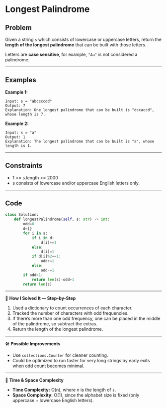 # Longest Palindrome

## Problem
Given a string `s` which consists of lowercase or uppercase letters, return the **length of the longest palindrome** that can be built with those letters.

Letters are **case sensitive**, for example, `"Aa"` is not considered a palindrome.

---

## Examples

**Example 1:**
```
Input: s = "abccccdd"
Output: 7
Explanation: One longest palindrome that can be built is "dccaccd", whose length is 7.
```

**Example 2:**
```
Input: s = "a"
Output: 1
Explanation: The longest palindrome that can be built is "a", whose length is 1.
```

---

## Constraints
- 1 <= s.length <= 2000  
- s consists of lowercase and/or uppercase English letters only.

---

## Code
```python
class Solution:
    def longestPalindrome(self, s: str) -> int:
        odd=0
        d={}
        for i in s:
            if i in d:
                d[i]+=1
            else:
                d[i]=1
            if d[i]%2==1:
                odd+=1
            else:
                odd-=1
        if odd>1:
            return len(s)-odd+1
        return len(s)
```

---

🧩 **How I Solved It — Step-by-Step**
1. Used a dictionary to count occurrences of each character.  
2. Tracked the number of characters with odd frequencies.  
3. If there’s more than one odd frequency, one can be placed in the middle of the palindrome, so subtract the extras.  
4. Return the length of the longest palindrome.

---

🛠️ **Possible Improvements**
- Use `collections.Counter` for cleaner counting.  
- Could be optimized to run faster for very long strings by early exits when odd count becomes minimal.

---

🧠 **Time & Space Complexity**
- **Time Complexity:** O(n), where n is the length of `s`.  
- **Space Complexity:** O(1), since the alphabet size is fixed (only uppercase + lowercase English letters).
